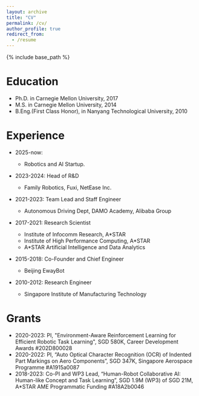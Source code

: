 ```yaml
---
layout: archive
title: "CV"
permalink: /cv/
author_profile: true
redirect_from:
  - /resume
---
```


{% include base_path %}

Education
======
* Ph.D. in Carnegie Mellon University, 2017
* M.S. in Carnegie Mellon University, 2014
* B.Eng.(First Class Honor), in Nanyang Technological University, 2010

Experience
======
* 2025-now:  
  * Robotics and AI Startup.

* 2023-2024: Head of R&D 
  * Family Robotics, Fuxi, NetEase Inc.

* 2021-2023: Team Lead and Staff Engineer
  *  Autonomous Driving Dept, DAMO Academy,  Alibaba Group
  
* 2017-2021: Research Scientist
  * Institute of Infocomm Research, A\*STAR
  * Institute of High Performance Computing, A\*STAR
  * A*STAR Artificial Intelligence and Data Analytics

* 2015-2018: Co-Founder and Chief Engineer
  * Beijing EwayBot
  
* 2010-2012: Research Engineer
  * Singapore Institute of Manufacturing Technology

Grants
======
* 2020-2023: PI, "Environment-Aware Reinforcement Learning for Efficient Robotic Task Learning", SGD 580K, Career Development Awards #202D800028
* 2020-2022: PI, “Auto Optical Character Recognition (OCR) of Indented Part Markings on Aero Components”, SGD 347K, Singapore Aerospace Programme #A1915a0087
* 2018-2023: Co-PI and WP3 Lead, “Human-Robot Collaborative AI: Human-like Concept and Task Learning”, SGD 1.9M (WP3) of SGD 21M, A*STAR AME Programmatic Funding #A18A2b0046 

<!-- Skills
======
* Skill 1
* Skill 2
  * Sub-skill 2.1
  * Sub-skill 2.2
  * Sub-skill 2.3
* Skill 3

Publications
======
  <ul>{% for post in site.publications %}
    {% include archive-single-cv.html %}
  {% endfor %}</ul>
  
Talks
======
  <ul>{% for post in site.talks %}
    {% include archive-single-talk-cv.html %}
  {% endfor %}</ul>
  
Teaching
======
  <ul>{% for post in site.teaching %}
    {% include archive-single-cv.html %}
  {% endfor %}</ul>
  
Service and leadership
======
* Currently signed in to 43 different slack teams -->
